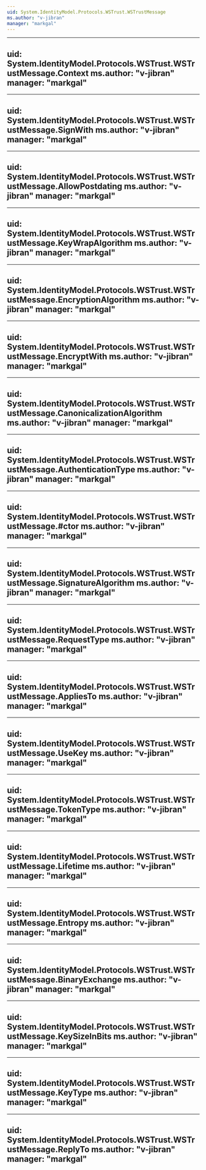 ```yaml
---
uid: System.IdentityModel.Protocols.WSTrust.WSTrustMessage
ms.author: "v-jibran"
manager: "markgal"
---
```


---
uid: System.IdentityModel.Protocols.WSTrust.WSTrustMessage.Context
ms.author: "v-jibran"
manager: "markgal"
---

---
uid: System.IdentityModel.Protocols.WSTrust.WSTrustMessage.SignWith
ms.author: "v-jibran"
manager: "markgal"
---

---
uid: System.IdentityModel.Protocols.WSTrust.WSTrustMessage.AllowPostdating
ms.author: "v-jibran"
manager: "markgal"
---

---
uid: System.IdentityModel.Protocols.WSTrust.WSTrustMessage.KeyWrapAlgorithm
ms.author: "v-jibran"
manager: "markgal"
---

---
uid: System.IdentityModel.Protocols.WSTrust.WSTrustMessage.EncryptionAlgorithm
ms.author: "v-jibran"
manager: "markgal"
---

---
uid: System.IdentityModel.Protocols.WSTrust.WSTrustMessage.EncryptWith
ms.author: "v-jibran"
manager: "markgal"
---

---
uid: System.IdentityModel.Protocols.WSTrust.WSTrustMessage.CanonicalizationAlgorithm
ms.author: "v-jibran"
manager: "markgal"
---

---
uid: System.IdentityModel.Protocols.WSTrust.WSTrustMessage.AuthenticationType
ms.author: "v-jibran"
manager: "markgal"
---

---
uid: System.IdentityModel.Protocols.WSTrust.WSTrustMessage.#ctor
ms.author: "v-jibran"
manager: "markgal"
---

---
uid: System.IdentityModel.Protocols.WSTrust.WSTrustMessage.SignatureAlgorithm
ms.author: "v-jibran"
manager: "markgal"
---

---
uid: System.IdentityModel.Protocols.WSTrust.WSTrustMessage.RequestType
ms.author: "v-jibran"
manager: "markgal"
---

---
uid: System.IdentityModel.Protocols.WSTrust.WSTrustMessage.AppliesTo
ms.author: "v-jibran"
manager: "markgal"
---

---
uid: System.IdentityModel.Protocols.WSTrust.WSTrustMessage.UseKey
ms.author: "v-jibran"
manager: "markgal"
---

---
uid: System.IdentityModel.Protocols.WSTrust.WSTrustMessage.TokenType
ms.author: "v-jibran"
manager: "markgal"
---

---
uid: System.IdentityModel.Protocols.WSTrust.WSTrustMessage.Lifetime
ms.author: "v-jibran"
manager: "markgal"
---

---
uid: System.IdentityModel.Protocols.WSTrust.WSTrustMessage.Entropy
ms.author: "v-jibran"
manager: "markgal"
---

---
uid: System.IdentityModel.Protocols.WSTrust.WSTrustMessage.BinaryExchange
ms.author: "v-jibran"
manager: "markgal"
---

---
uid: System.IdentityModel.Protocols.WSTrust.WSTrustMessage.KeySizeInBits
ms.author: "v-jibran"
manager: "markgal"
---

---
uid: System.IdentityModel.Protocols.WSTrust.WSTrustMessage.KeyType
ms.author: "v-jibran"
manager: "markgal"
---

---
uid: System.IdentityModel.Protocols.WSTrust.WSTrustMessage.ReplyTo
ms.author: "v-jibran"
manager: "markgal"
---

